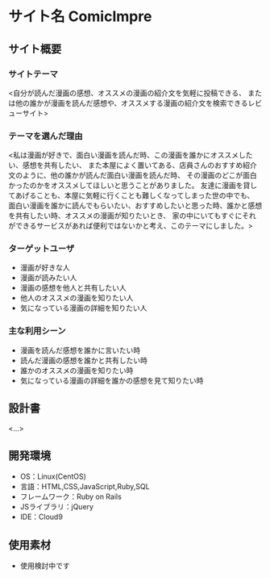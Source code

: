  # サイト名 ComicImpre

## サイト概要
### サイトテーマ
<自分が読んだ漫画の感想、オススメの漫画の紹介文を気軽に投稿できる、
または他の誰かが漫画を読んだ感想や、オススメする漫画の紹介文を検索できるレビューサイト>

### テーマを選んだ理由
<私は漫画が好きで、面白い漫画を読んだ時、この漫画を誰かにオススメしたい、感想を共有したい、
また本屋によく置いてある、店員さんのおすすめ紹介文のように、他の誰かが読んだ面白い漫画を読んだ時、
その漫画のどこが面白かったのかをオススメしてほしいと思うことがありました。
友達に漫画を貸してあげることも、本屋に気軽に行くことも難しくなってしまった世の中でも、
面白い漫画を誰かに読んでもらいたい、おすすめしたいと思った時、誰かと感想を共有したい時、オススメの漫画が知りたいとき、
家の中にいてもすぐにそれができるサービスがあれば便利ではないかと考え、このテーマにしました。>

### ターゲットユーザ
- 漫画が好きな人
- 漫画が読みたい人
- 漫画の感想を他人と共有したい人
- 他人のオススメの漫画を知りたい人
- 気になっている漫画の詳細を知りたい人

### 主な利用シーン
- 漫画を読んだ感想を誰かに言いたい時
- 読んだ漫画の感想を誰かと共有したい時
- 誰かのオススメの漫画を知りたい時
- 気になっている漫画の詳細を誰かの感想を見て知りたい時

## 設計書
<...>

## 開発環境
- OS：Linux(CentOS)
- 言語：HTML,CSS,JavaScript,Ruby,SQL
- フレームワーク：Ruby on Rails
- JSライブラリ：jQuery
- IDE：Cloud9

## 使用素材
- 使用検討中です

